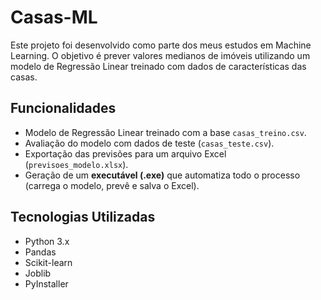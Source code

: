 # Casas-ML
Este projeto foi desenvolvido como parte dos meus estudos em Machine Learning.   O objetivo é prever valores medianos de imóveis utilizando um modelo de  Regressão Linear  treinado com dados de características das casas.

## Funcionalidades
- Modelo de Regressão Linear treinado com a base `casas_treino.csv`.
- Avaliação do modelo com dados de teste (`casas_teste.csv`).
- Exportação das previsões para um arquivo Excel (`previsoes_modelo.xlsx`).
- Geração de um **executável (.exe)** que automatiza todo o processo (carrega o modelo, prevê e salva o Excel).

## Tecnologias Utilizadas
- Python 3.x
- Pandas
- Scikit-learn
- Joblib
- PyInstaller
